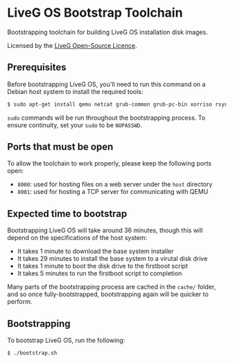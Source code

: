 # LiveG OS Bootstrap Toolchain
Bootstrapping toolchain for building LiveG OS installation disk images.

Licensed by the [LiveG Open-Source Licence](LICENCE.md).

## Prerequisites
Before bootstrapping LiveG OS, you'll need to run this command on a Debian host system to install the required tools:

```bash
$ sudo apt-get install qemu netcat grub-common grub-pc-bin xorriso rsync
```

`sudo` commands will be run throughout the bootstrapping process. To ensure continuity, set your `sudo` to be `NOPASSWD`.

## Ports that must be open
To allow the toolchain to work properly, please keep the following ports open:

* `8000`: used for hosting files on a web server under the `host` directory
* `8001`: used for hosting a TCP server for communicating with QEMU

## Expected time to bootstrap
Bootstrapping LiveG OS will take around 36 minutes, though this will depend on the specifications of the host system:

* It takes 1 minute to download the base system installer
* It takes 29 minutes to install the base system to a virutal disk drive
* It takes 1 minute to boot the disk drive to the firstboot script
* It takes 5 minutes to run the firstboot script to completion

Many parts of the bootstrapping process are cached in the `cache/` folder, and so once fully-bootstrapped, bootstrapping again will be quicker to perform.

## Bootstrapping
To bootstrap LiveG OS, run the following:

```bash
$ ./bootstrap.sh
```
